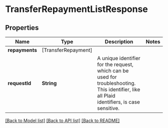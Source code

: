 # TransferRepaymentListResponse

## Properties
Name | Type | Description | Notes
------------ | ------------- | ------------- | -------------
**repayments** | [TransferRepayment] |  | 
**requestId** | **String** | A unique identifier for the request, which can be used for troubleshooting. This identifier, like all Plaid identifiers, is case sensitive. | 

[[Back to Model list]](../README.md#documentation-for-models) [[Back to API list]](../README.md#documentation-for-api-endpoints) [[Back to README]](../README.md)


